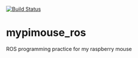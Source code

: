 [![Build Status](https://travis-ci.org/masa408/mypimouse_ros.svg?branch=master)](https://travis-ci.org/masa408/mypimouse_ros)

# mypimouse_ros
ROS programming practice for my raspberry mouse 
